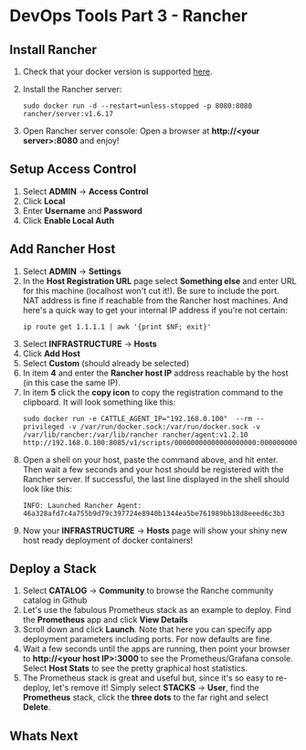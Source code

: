 # DevOps Tools Part 3 - Rancher

## Install Rancher

1. Check that your docker version is supported [here](https://rancher.com/docs/rancher/v1.6/en/hosts/).

1. Install the Rancher server:
    ```
    sudo docker run -d --restart=unless-stopped -p 8080:8080 rancher/server:v1.6.17
    ```
1. Open Rancher server console: Open a browser at **http://\<your server\>:8080** and enjoy!

## Setup Access Control

1. Select **ADMIN** -> **Access Control**
1. Click **Local**
1. Enter **Username** and **Password**
1. Click **Enable Local Auth**

## Add Rancher Host

1. Select **ADMIN** -> **Settings**
1. In the **Host Registration URL** page select **Something else** and enter URL for this machine (localhost won't cut it!). Be sure to include the port. NAT address is fine if reachable from the Rancher host machines. And here's a quick way to get your internal IP address if you're not certain:
   ```
   ip route get 1.1.1.1 | awk '{print $NF; exit}'
   ```
1. Select **INFRASTRUCTURE** -> **Hosts**
1. Click **Add Host**
1. Select **Custom** (should already be selected)
1. In item **4** and enter the **Rancher host IP** address reachable by the host (in this case the same IP).
1. In item **5** click the **copy icon** to copy the registration command to the clipboard. It will look something like this:
   ```
   sudo docker run -e CATTLE_AGENT_IP="192.168.0.100"  --rm --privileged -v /var/run/docker.sock:/var/run/docker.sock -v /var/lib/rancher:/var/lib/rancher rancher/agent:v1.2.10 http://192.168.0.100:8085/v1/scripts/00000000000000000000:0000000000000:00000000000000000000000000
   ```
1. Open a shell on your host, paste the command above, and hit enter. Then wait a few seconds and your host should be registered with the Rancher server.
   If successful, the last line displayed in the shell should look like this:
   ```
   INFO: Launched Rancher Agent: 46a328afd7c4a755b9d79c397724e8940b1344ea5be761989bb18d8eeed6c3b3
   ```
1. Now your **INFRASTRUCTURE** -> **Hosts** page will show your shiny new host ready deployment of docker containers!

## Deploy a Stack

1. Select **CATALOG** -> **Community** to browse the Ranche community catalog in Github
1. Let's use the fabulous Prometheus stack as an example to deploy. Find the **Prometheus** app and click **View Details**
1. Scroll down and click **Launch**. Note that here you can specify app deployment parameters including ports. For now defaults are fine.
1. Wait a few seconds until the apps are running, then point your browser to
   **http://\<your host IP\>:3000** to see the Prometheus/Grafana console.
   Select **Host Stats** to see the pretty graphical host statistics.  
1. The Prometheus stack is great and useful but, since it's so easy to re-deploy, let's remove it! Simply select **STACKS** -> **User**, find the **Prometheus** stack, click the **three dots**
   to the far right and select **Delete**.

## Whats Next
